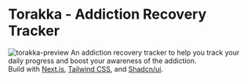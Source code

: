 # Torakka - Addiction Recovery Tracker
![torakka-preview](https://github.com/user-attachments/assets/c524fd78-11f7-4784-b11d-82b54daf50dc)
An addiction recovery tracker to help you track your daily progress and boost your awareness of the addiction.  
Build with [Next.js](https://nextjs.org/), [Tailwind CSS](https://tailwindcss.com/), and [Shadcn/ui](https://ui.shadcn.com/).
